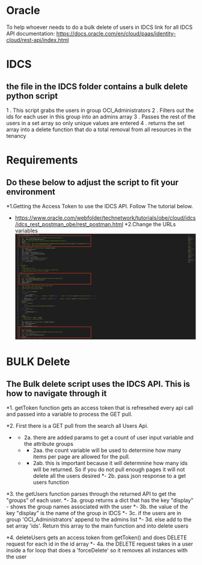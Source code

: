 
# Oracle
To help whoever needs to do a bulk delete of users in IDCS
link for all IDCS API documentation: https://docs.oracle.com/en/cloud/paas/identity-cloud/rest-api/index.html


# IDCS 
the file in the IDCS folder contains a bulk delete python script
- 
1 . This script grabs the users in group OCI_Administrators
2 . Filters out the ids for each user in this group into an admins array
3 . Passes the rest of the users in a set array so only unique values are entered
4 . returns the set array into a delete function that do a total removal from all resources in the tenancy

# Requirements
Do these below to adjust the script to fit your environment
-
*1.Getting the Access Token to use the IDCS API. Follow The tutorial below. 
  - https://www.oracle.com/webfolder/technetwork/tutorials/obe/cloud/idcs/idcs_rest_postman_obe/rest_postman.html
*2.Change the URLs variables
![Change the urls](https://github.com/tyree88/Oracle/blob/master/IDCS/Images/Change%20URLs.png?raw=true)
 

# BULK Delete 
The Bulk delete script uses the IDCS API. This is how to navigate through it
- 
*1. getToken function gets an access token that is refresehed every api call and passed into a variable to process the GET pull.

*2. First there is a GET pull from the search all Users Api. 
  * - 2a. there are added params to get a count of user input variable and the attribute groups 
    * - 2aa. the count variable will be used to determine how many items per page are allowed for the pull. 
    * - 2ab. this is important because it will determnine how many ids will be returned. So if you do not pull enough pages it will not delete all the users desired
*- 2b. pass json response to a get users function

*3. the getUsers function parses through the returned API to get the "groups" of each user. 
 *-  3a. group returns a dict that has the key "display" - shows the group names associated with the user 
 *-  3b. the value of the key "display" is the name of the group in IDCS
 *-  3c. if the users are in group 'OCI_Administrators' append to the admins list
 *-  3d. else add to the set array 'ids'. Return this array to the main function and into delete users
 
*4. deleteUsers gets an access token from getToken() and does DELETE request for each id in the id array
 *-  4a. the DELETE request takes in a user inside a for loop that does a 'forceDelete' so it removes all instances with the user


